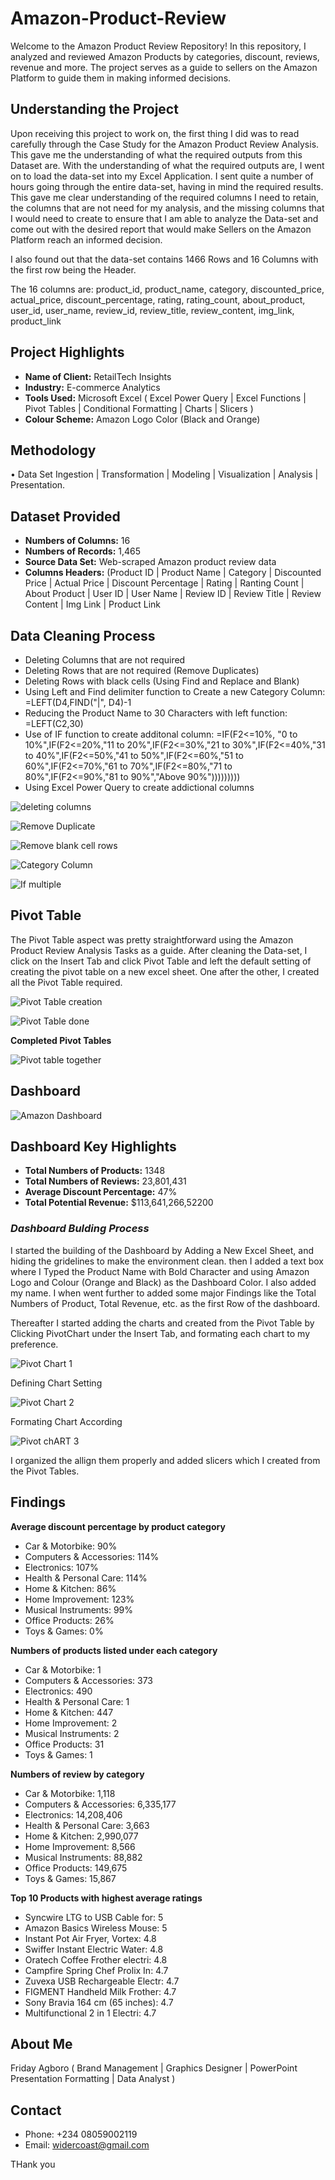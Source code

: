 # **Amazon-Product-Review**
Welcome to the Amazon Product Review Repository! In this repository, I analyzed and reviewed Amazon Products by categories, discount, reviews, revenue and more. The project serves as a guide to sellers on the Amazon Platform to guide them in making informed decisions.

## Understanding the Project
Upon receiving this project to work on, the first thing I did was to read carefully through the Case Study for the Amazon Product Review Analysis. This gave me the understanding of what the required outputs from this Dataset are. With the understanding of what the required outputs are, I went on to load the data-set into my Excel Application. I sent quite a number of hours going through the entire data-set, having in mind the required results. This gave me clear understanding of the required columns I need to retain, the columns that are not need for my analysis, and the missing columns that I would need to create to ensure that I am able to analyze the Data-set and come out with the desired report that would make Sellers on the Amazon Platform reach an informed decision.

I also found out that the data-set contains 1466 Rows and 16 Columns with the first row being the Header.

The 16 columns are: product_id, product_name, category, discounted_price, actual_price, discount_percentage, rating, rating_count, about_product, user_id, user_name, review_id, review_title, review_content, img_link, product_link


## Project Highlights
- **Name of Client:** RetailTech Insights
- **Industry:** E-commerce Analytics
- **Tools Used:** Microsoft Excel ( Excel Power Query | Excel Functions | Pivot Tables |  Conditional Formatting |  Charts | Slicers )
- **Colour Scheme:** Amazon Logo Color (Black and Orange)

## Methodology
•	Data Set Ingestion  |  Transformation  |  Modeling  |  Visualization |  Analysis  |  Presentation.


## Dataset Provided
- **Numbers of Columns:** 16
- **Numbers of Records:** 1,465
- **Source Data Set:** Web-scraped Amazon product review data
- **Columns Headers:** (Product ID  |  Product Name  |  Category  | Discounted Price  | Actual Price  |  Discount Percentage  | Rating  |  Ranting Count  | About Product  |  User ID  | User Name | Review ID  |  Review Title  |  Review Content  |  Img Link  |  Product Link


## Data Cleaning Process
- Deleting Columns that are not required
- Deleting Rows that are not required (Remove Duplicates)
- Deleting Rows with black cells (Using Find and Replace and Blank)
- Using Left and Find delimiter function to Create a new Category Column: =LEFT(D4,FIND("|", D4)-1
- Reducing the Product Name to 30 Characters with left function: =LEFT(C2,30)
- Use of IF function to create additonal column: =IF(F2<=10%, "0  to 10%",IF(F2<=20%,"11 to 20%",IF(F2<=30%,"21 to 30%",IF(F2<=40%,"31 to 40%",IF(F2<=50%,"41 to 50%",IF(F2<=60%,"51 to 60%",IF(F2<=70%,"61 to 70%",IF(F2<=80%,"71 to 80%",IF(F2<=90%,"81 to 90%","Above 90%")))))))))
- Using Excel Power Query to create addictional columns
  
![deleting columns](https://github.com/user-attachments/assets/2393eb22-9294-478b-9f2a-a7fa60a433ed)

![Remove Duplicate](https://github.com/user-attachments/assets/553701a5-10cf-4a82-87ea-ac3bb21e4e94)

![Remove blank cell rows](https://github.com/user-attachments/assets/6aa9aa89-9598-42ca-98e9-0a093fc3c778)

![Category Column](https://github.com/user-attachments/assets/126ef761-c056-49ef-b3a9-437d0a9bffb5)

![If multiple](https://github.com/user-attachments/assets/687c7ce7-680b-45f0-b049-b0b90ef1b61a)


## Pivot Table
The Pivot Table aspect was pretty straightforward using the Amazon Product Review Analysis Tasks as a guide. 
After cleaning the Data-set, I click on the Insert Tab and click Pivot Table and left the default setting of creating the pivot table on a new excel sheet.
One after the other, I created all the Pivot Table required.

![Pivot Table creation](https://github.com/user-attachments/assets/a84a8e8b-99d0-481c-bc25-5db993da0a3f)

![Pivot Table done](https://github.com/user-attachments/assets/8e6099aa-df9d-46c8-9329-e61c43050606)


**Completed Pivot Tables**

![Pivot table together](https://github.com/user-attachments/assets/22c26749-604e-4cbc-b823-c05ca901337d)


## Dashboard

![Amazon Dashboard](https://github.com/user-attachments/assets/cf0b7da2-9e9e-4c35-9a66-ffc96ddc8744)

## Dashboard Key Highlights
- **Total Numbers of Products:** 1348
- **Total Numbers of Reviews:** 23,801,431
- **Average Discount Percentage:** 47%
- **Total Potential Revenue:** $113,641,266,52200  

### *Dashboard Bulding Process*

I started the building of the Dashboard by Adding a New Excel Sheet, and hiding the gridelines to make the environment clean. then I added a text box where I Typed the Product Name with Bold Character and using Amazon Logo and Colour (Orange and Black) as the Dashboard Color. I also added my name. I when went further to added some major Findings like the Total Numbers of Product, Total Revenue, etc. as the first Row of the dashboard.

Thereafter I started adding the charts and created from the Pivot Table by Clicking PivotChart under the Insert Tab, and formating each chart to my preference. 

![Pivot Chart 1](https://github.com/user-attachments/assets/019cddde-de1d-4298-aa21-805f98d217a2)

Defining Chart Setting

![Pivot Chart 2](https://github.com/user-attachments/assets/b1027742-9869-40fc-818c-41d4e5da414f)

Formating Chart According

![Pivot chART 3](https://github.com/user-attachments/assets/13c2ce2b-81a9-48ab-8511-314f21823ea7)

I organized the allign them properly and added slicers which I created from the Pivot Tables.

## Findings
**Average discount percentage by product category**
- Car & Motorbike: 90%
- Computers & Accessories: 114%
- Electronics: 107%
- Health & Personal Care: 114%
- Home & Kitchen: 86%
- Home Improvement: 123%
- Musical Instruments: 99%
- Office Products: 26%
- Toys & Games: 0%

**Numbers of products listed under each category**
- Car & Motorbike: 1
- Computers & Accessories: 373
- Electronics: 490
- Health & Personal Care: 1
- Home & Kitchen: 447
- Home Improvement: 2
- Musical Instruments: 2
- Office Products: 31
- Toys & Games: 1

**Numbers of review by category**
- Car & Motorbike: 1,118 
- Computers & Accessories: 6,335,177 
- Electronics: 14,208,406
- Health & Personal Care:  3,663
- Home & Kitchen: 2,990,077 
- Home Improvement: 8,566 
- Musical Instruments: 88,882
- Office Products:  149,675 
- Toys & Games: 15,867

**Top 10 Products with highest average ratings**  
- Syncwire LTG to USB Cable for: 5
- Amazon Basics Wireless Mouse: 5
- Instant Pot Air Fryer, Vortex: 4.8
- Swiffer Instant Electric Water: 4.8
- Oratech Coffee Frother electri: 4.8
- Campfire Spring Chef Prolix In: 4.7
- Zuvexa USB Rechargeable Electr: 4.7
- FIGMENT Handheld Milk Frother: 4.7
- Sony Bravia 164 cm (65 inches): 4.7
- Multifunctional 2 in 1 Electri: 4.7



## About Me
Friday Agboro ( Brand Management  |  Graphics Designer | PowerPoint Presentation Formatting |  Data Analyst )

## Contact
- Phone: +234 08059002119
- Email: widercoast@gmail.com


THank you
